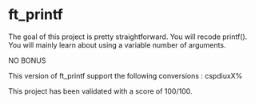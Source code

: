 # ft_printf

The goal of this project is pretty straightforward. You will recode printf().
You will mainly learn about using a variable number of arguments.

NO BONUS

This version of ft_printf support the following conversions : cspdiuxX%

This project has been validated with a score of 100/100.
